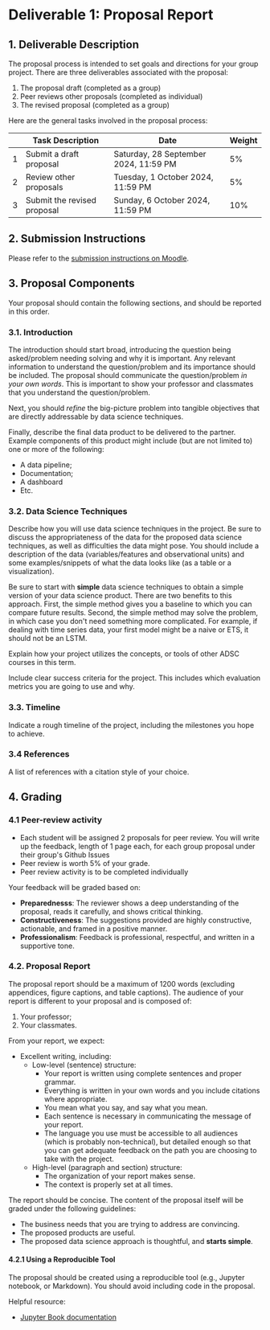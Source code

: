 # Deliverable 1: Proposal Report

## 1. Deliverable Description

The proposal process is intended to set goals and directions for your group project. There are three deliverables associated with the proposal:

1. The proposal draft (completed as a group)
2. Peer reviews other proposals (completed as individual)
3. The revised proposal (completed as a group)

Here are the general tasks involved in the proposal process:

|     | Task Description                                                                                                                                                       | Date                  | Weight |
| --- | ---------------------------------------------------------------------------------------------------------------------------------------------------------------------- | --------------------- | ------- |
| 1   | Submit a draft proposal                    | Saturday, 28 September 2024, 11:59 PM | 5%      |
| 2   | Review other proposals               | Tuesday, 1 October 2024, 11:59 PM                     | 5%       |
| 3   | Submit the revised proposal                                    | Sunday, 6 October 2024, 11:59 PM | 10%     |


## 2. Submission Instructions

Please refer to the [submission instructions on Moodle](https://moodle.tru.ca/course/view.php?id=55823#section-2).

## 3. Proposal Components

Your proposal should contain the following sections, and should be reported in this order.

### 3.1. Introduction

The introduction should start broad, introducing the question being asked/problem needing solving and why it is important. Any relevant information to understand the question/problem and its importance should be included. The proposal should communicate the question/problem  _in your own words_. This is important to show your professor and classmates that you understand the question/problem.

Next, you should _refine_ the big-picture problem into tangible objectives that are directly addressable by data science techniques.

Finally, describe the final data product to be delivered to the partner. Example components of this product might include (but are not limited to) one or more of the following:

- A data pipeline;
- Documentation;
- A dashboard
- Etc.

### 3.2. Data Science Techniques

Describe how you will use data science techniques in the project. Be sure to discuss the appropriateness of the data for the proposed data science techniques, as well as difficulties the data might pose. You should include a description of the data (variables/features and observational units) and some examples/snippets of what the data looks like (as a table or a visualization).

Be sure to start with **simple** data science techniques to obtain a simple version of your data science product. There are two benefits to this approach. First, the simple method gives you a baseline to which you can compare future results. Second, the simple method may solve the problem, in which case you don't need something more complicated. For example, if dealing with time series data, your first model might be a naive or ETS, it should not be an LSTM.

Explain how your project utilizes the concepts, or tools of other ADSC courses in this term. 

Include clear success criteria for the project. This includes which evaluation metrics you are going to use and why.

### 3.3. Timeline

Indicate a rough timeline of the project, including the milestones you hope to achieve.

### 3.4 References

A list of references with a citation style of your choice.

## 4. Grading

### 4.1 Peer-review activity
- Each student will be assigned 2 proposals for peer review. You will write up the feedback, length of 1 page each, for each group proposal under their group's Github Issues
- Peer review is worth 5% of your grade.
- Peer review activity is to be completed individually 

Your feedback will be graded based on:
- **Preparednesss**: The reviewer shows a deep understanding of the proposal, reads it carefully, and shows critical thinking.
- **Constructiveness**: The suggestions provided are highly constructive, actionable, and framed in a positive manner.
- **Professionalism**: Feedback is professional, respectful, and written in a supportive tone.

### 4.2. Proposal Report

The proposal report should be a maximum of 1200 words (excluding appendices, figure captions, and table captions). The audience of your report is different to your proposal and is composed of:

1. Your professor;
2. Your classmates.

From your report, we expect:

- Excellent writing, including:
  - Low-level (sentence) structure:
    - Your report is written using complete sentences and proper grammar.
    - Everything is written in your own words and you include citations where appropriate.
    - You mean what you say, and say what you mean.
    - Each sentence is necessary in communicating the message of your report.
    - The language you use must be accessible to all audiences (which is probably non-technical), but detailed enough so that you can get adequate feedback on the path you are choosing to take with the project.
  - High-level (paragraph and section) structure:
    - The organization of your report makes sense.
    - The context is properly set at all times.

The report should be concise. The content of the proposal itself will be graded under the following guidelines:

- The business needs that you are trying to address are convincing.
- The proposed products are useful.
- The proposed data science approach is thoughtful, and **starts simple**.


#### 4.2.1 Using a Reproducible Tool

The proposal should be created using a reproducible tool (e.g., Jupyter notebook, or Markdown). You should avoid including code in the proposal. 

Helpful resource:
- [Jupyter Book documentation](https://jupyterbook.org/intro.html)


